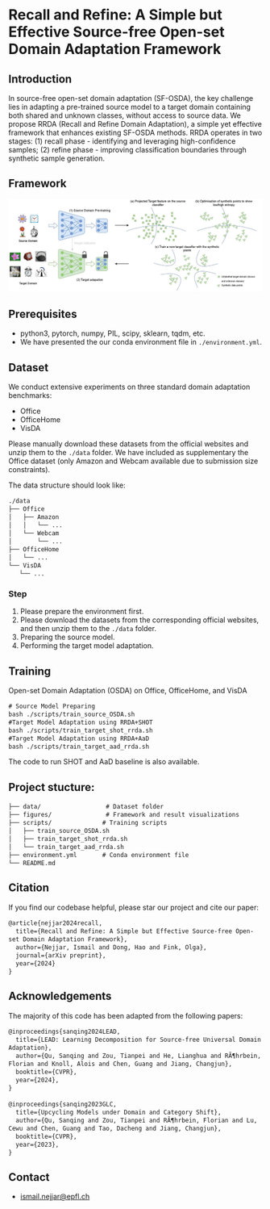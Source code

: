 # Recall and Refine: A Simple but Effective Source-free Open-set Domain Adaptation Framework

## Introduction
In source-free open-set domain adaptation (SF-OSDA), the key challenge lies in adapting a pre-trained source model to a target domain containing both shared and unknown classes, without access to source data. We propose RRDA (Recall and Refine Domain Adaptation), a simple yet effective framework that enhances existing SF-OSDA methods. RRDA operates in two stages: (1) recall phase - identifying and leveraging high-confidence samples; (2) refine phase - improving classification boundaries through synthetic sample generation.

## Framework
<img src="figures/main_figure.jpg" width="1000"/>

## Prerequisites
- python3, pytorch, numpy, PIL, scipy, sklearn, tqdm, etc.
- We have presented the our conda environment file in `./environment.yml`.

## Dataset
We conduct extensive experiments on three standard domain adaptation benchmarks:
- Office
- OfficeHome
- VisDA

Please manually download these datasets from the official websites and unzip them to the `./data` folder. We have included as supplementary the Office dataset (only Amazon and Webcam available due to submission size constraints).

The data structure should look like:

```
./data
├── Office
│   ├── Amazon
│   │   └── ...
│   └── Webcam
│       └── ...
├── OfficeHome
│   └── ...
└── VisDA
   └── ...
```

### Step
1. Please prepare the environment first.
2. Please download the datasets from the corresponding official websites, and then unzip them to the `./data` folder.
3. Preparing the source model.
4. Performing the target model adaptation.

## Training

Open-set Domain Adaptation (OSDA) on Office, OfficeHome, and VisDA

```
# Source Model Preparing
bash ./scripts/train_source_OSDA.sh
#Target Model Adaptation using RRDA+SHOT
bash ./scripts/train_target_shot_rrda.sh
#Target Model Adaptation using RRDA+AaD
bash ./scripts/train_target_aad_rrda.sh
```
The code to run SHOT and AaD baseline is also available. 



## Project stucture: 
```
├── data/                  # Dataset folder
├── figures/               # Framework and result visualizations
├── scripts/              # Training scripts
│   ├── train_source_OSDA.sh
│   ├── train_target_shot_rrda.sh
│   └── train_target_aad_rrda.sh
├── environment.yml       # Conda environment file
└── README.md
```

## Citation
If you find our codebase helpful, please star our project and cite our paper:

```
@article{nejjar2024recall,
  title={Recall and Refine: A Simple but Effective Source-free Open-set Domain Adaptation Framework},
  author={Nejjar, Ismail and Dong, Hao and Fink, Olga},
  journal={arXiv preprint},
  year={2024}
}
```

## Acknowledgements 
The majority of this code has been adapted from the following papers:

```
@inproceedings{sanqing2024LEAD,
  title={LEAD: Learning Decomposition for Source-free Universal Domain Adaptation},
  author={Qu, Sanqing and Zou, Tianpei and He, Lianghua and RÃ¶hrbein, Florian and Knoll, Alois and Chen, Guang and Jiang, Changjun},
  booktitle={CVPR},
  year={2024},
}

@inproceedings{sanqing2023GLC,
  title={Upcycling Models under Domain and Category Shift},
  author={Qu, Sanqing and Zou, Tianpei and RÃ¶hrbein, Florian and Lu, Cewu and Chen, Guang and Tao, Dacheng and Jiang, Changjun},
  booktitle={CVPR},
  year={2023},
}
```

## Contact
- ismail.nejjar@epfl.ch
